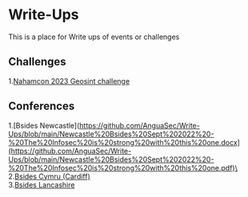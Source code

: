 # Write-Ups
This is a place for Write ups of events or challenges 

## Challenges
1.[Nahamcon 2023 Geosint challenge]( https://github.com/AnguaSec/Write-Ups/blob/main/NahamCon%20Geosint%20Challenge%20Write%20Up.pdf)


## Conferences

1.[Bsides Newcastle](https://github.com/AnguaSec/Write-Ups/blob/main/Newcastle%20Bsides%20Sept%202022%20-%20The%20Infosec%20is%20strong%20with%20this%20one.docx](https://github.com/AnguaSec/Write-Ups/blob/main/Newcastle%20Bsides%20Sept%202022%20-%20The%20Infosec%20is%20strong%20with%20this%20one.pdf)\
2.[Bsides Cymru (Cardiff)]( https://github.com/AnguaSec/Write-Ups/blob/main/Bsides%20Cymru%202023.pdf)\
3.[Bsides Lancashire]( https://github.com/AnguaSec/Write-Ups/blob/main/Bsides%20Lancashire%202023.pdf)


